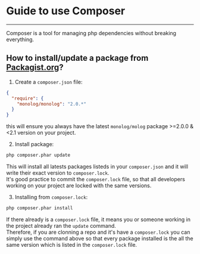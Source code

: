 # Guide to use Composer
---
Composer is a tool for managing php dependencies without breaking everything.

## How to install/update a package from [Packagist.org](https://packagist.org/)?
1. Create a `composer.json` file:
```json
{
  "require": {
    "monolog/monolog": "2.0.*"
  }
}
```
  this will ensure you always have the latest `monolog/molog` package >=2.0.0 &
<2.1 version on your project.

2. Install package:
```bash
php composer.phar update
```
  This will install all latests packages listeds in your `composer.json` and it
will write their exact version to `composer.lock`. <br/>
  It's good practice to commit the `composer.lock` file, so that all developers
working on your project are locked with the same versions.

3. Installing from `composer.lock`:
```bash
php composer.phar install
```
  If there already is a `composer.lock` file, it means you or someone working
in the project already ran the `update` command.<br/>
  Therefore, if you are clonning a repo and it's have a `composer.lock` you
can simply use the command above so that every package installed is the all
the same version which is listed in the `composer.lock` file.
